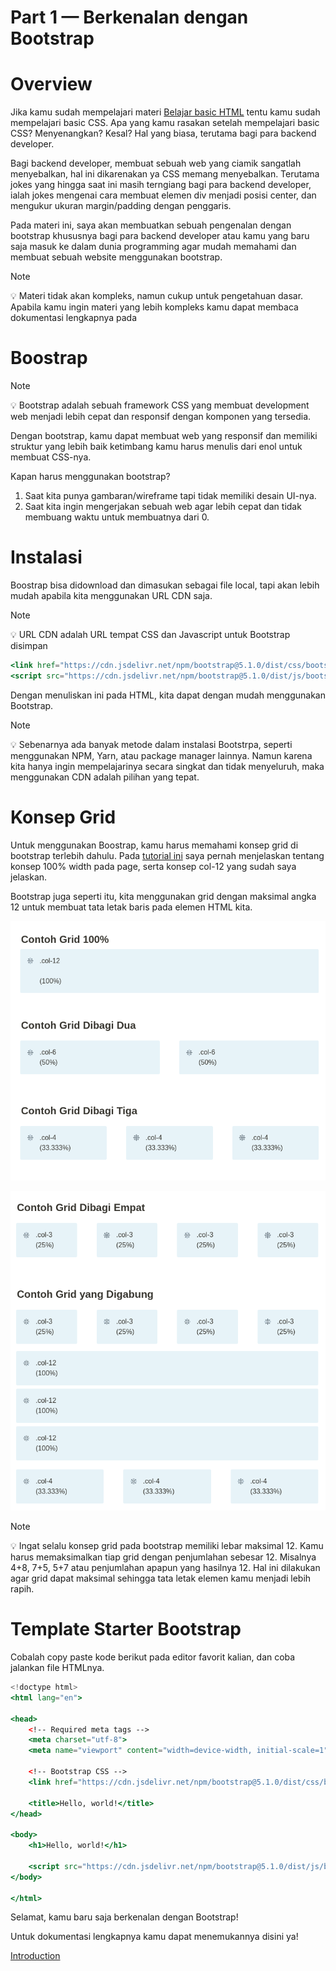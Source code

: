 # Part 1 — Berkenalan dengan Bootstrap

# Overview

Jika kamu sudah mempelajari materi [Belajar basic HTML](../basic-html/1-introduction.md) tentu kamu sudah mempelajari basic CSS. Apa yang kamu rasakan setelah mempelajari basic CSS? Menyenangkan? Kesal? Hal yang biasa, terutama bagi para backend developer.

Bagi backend developer, membuat sebuah web yang ciamik sangatlah menyebalkan, hal ini dikarenakan ya CSS memang menyebalkan. Terutama jokes yang hingga saat ini masih terngiang bagi para backend developer, ialah jokes mengenai cara membuat elemen div menjadi posisi center, dan mengukur ukuran margin/padding dengan penggaris.

Pada materi ini, saya akan membuatkan sebuah pengenalan dengan bootstrap khususnya bagi para backend developer atau kamu yang baru saja masuk ke dalam dunia programming agar mudah memahami dan membuat sebuah website menggunakan bootstrap.

> [!NOTE]
> 💡 Materi tidak akan kompleks, namun cukup untuk pengetahuan dasar. Apabila kamu ingin materi yang lebih kompleks kamu dapat membaca dokumentasi lengkapnya pada

# Boostrap

> [!NOTE]
> 💡 Bootstrap adalah sebuah framework CSS yang membuat development web menjadi lebih cepat dan responsif dengan komponen yang tersedia.


Dengan bootstrap, kamu dapat membuat web yang responsif dan memiliki struktur yang lebih baik ketimbang kamu harus menulis dari enol untuk membuat CSS-nya.

Kapan harus menggunakan bootstrap?

1. Saat kita punya gambaran/wireframe tapi tidak memiliki desain UI-nya.
2. Saat kita ingin mengerjakan sebuah web agar lebih cepat dan tidak membuang waktu untuk membuatnya dari 0.

# Instalasi

Boostrap bisa didownload dan dimasukan sebagai file local, tapi akan lebih mudah apabila kita menggunakan URL CDN saja.

> [!NOTE]
> 💡 URL CDN adalah URL tempat CSS dan Javascript untuk Bootstrap disimpan

```jsx
<link href="https://cdn.jsdelivr.net/npm/bootstrap@5.1.0/dist/css/bootstrap.min.css" rel="stylesheet" integrity="sha384-KyZXEAg3QhqLMpG8r+8fhAXLRk2vvoC2f3B09zVXn8CA5QIVfZOJ3BCsw2P0p/We" crossorigin="anonymous">
<script src="https://cdn.jsdelivr.net/npm/bootstrap@5.1.0/dist/js/bootstrap.bundle.min.js" integrity="sha384-U1DAWAznBHeqEIlVSCgzq+c9gqGAJn5c/t99JyeKa9xxaYpSvHU5awsuZVVFIhvj" crossorigin="anonymous"></script>
```

Dengan menuliskan ini pada HTML, kita dapat dengan mudah menggunakan Bootstrap.

> [!NOTE]
> 💡 Sebenarnya ada banyak metode dalam instalasi Bootstrpa, seperti menggunakan NPM, Yarn, atau package manager lainnya. Namun karena kita hanya ingin mempelajarinya secara singkat dan tidak menyeluruh, maka menggunakan CDN adalah pilihan yang tepat.

# Konsep Grid

Untuk menggunakan Boostrap, kamu harus memahami konsep grid di bootstrap terlebih dahulu. Pada [tutorial ini](../basic-html/4-responsive-web.md) saya pernah menjelaskan tentang konsep 100% width pada page, serta konsep col-12 yang sudah saya jelaskan.

Bootstrap juga seperti itu, kita menggunakan grid dengan maksimal angka 12 untuk membuat tata letak baris pada elemen HTML kita.

![Alt text](assets/1-introduction-to-bootstrap/1.png)

![Alt text](assets/1-introduction-to-bootstrap/2.png)

> [!NOTE]
> 💡 Ingat selalu konsep grid pada bootstrap memiliki lebar maksimal 12. Kamu harus memaksimalkan tiap grid dengan penjumlahan sebesar 12. Misalnya 4+8, 7+5, 5+7 atau penjumlahan apapun yang hasilnya 12. Hal ini dilakukan agar grid dapat maksimal sehingga tata letak elemen kamu menjadi lebih rapih.

# Template Starter Bootstrap

Cobalah copy paste kode berikut pada editor favorit kalian, dan coba jalankan file HTMLnya.

```jsx
<!doctype html>
<html lang="en">

<head>
    <!-- Required meta tags -->
    <meta charset="utf-8">
    <meta name="viewport" content="width=device-width, initial-scale=1">

    <!-- Bootstrap CSS -->
    <link href="https://cdn.jsdelivr.net/npm/bootstrap@5.1.0/dist/css/bootstrap.min.css" rel="stylesheet" integrity="sha384-KyZXEAg3QhqLMpG8r+8fhAXLRk2vvoC2f3B09zVXn8CA5QIVfZOJ3BCsw2P0p/We" crossorigin="anonymous">

    <title>Hello, world!</title>
</head>

<body>
    <h1>Hello, world!</h1>

    <script src="https://cdn.jsdelivr.net/npm/bootstrap@5.1.0/dist/js/bootstrap.bundle.min.js" integrity="sha384-U1DAWAznBHeqEIlVSCgzq+c9gqGAJn5c/t99JyeKa9xxaYpSvHU5awsuZVVFIhvj" crossorigin="anonymous"></script>
</body>

</html>
```

Selamat, kamu baru saja berkenalan dengan Bootstrap!

Untuk dokumentasi lengkapnya kamu dapat menemukannya disini ya!

[Introduction](https://getbootstrap.com/docs/5.1/getting-started/introduction/)